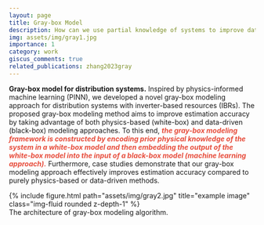 ```yaml
---
layout: page
title: Gray-box Model
description: How can we use partial knowledge of systems to improve data-driven model?
img: assets/img/gray1.jpg
importance: 1
category: work
giscus_comments: true
related_publications: zhang2023gray
---
```


**Gray-box model for distribution systems.** Inspired by physics-informed machine learning (PINN), we developed a novel gray-box modeling approach for distribution systems with inverter-based resources (IBRs). The proposed gray-box modeling method aims to improve estimation accuracy by taking advantage of both physics-based (white-box) and data-driven (black-box) modeling approaches. To this end, <strong><i style="color:#e74d3c"> the gray-box modeling framework is constructed by encoding prior physical knowledge of the system in a white-box model and then embedding the output of the white-box model into the input of a black-box model (machine learning approach).</i></strong> Furthermore, case studies demonstrate that our gray-box modeling approach effectively improves estimation accuracy compared to purely physics-based or data-driven methods. 

<div class="row justify-content-sm-center">
    <div class="col-sm-13 mt-3 mt-md-0">
        {% include figure.html path="assets/img/gray2.jpg" title="example image" class="img-fluid rounded z-depth-1" %}
    </div>
</div>
<div class="caption">
The architecture of gray-box modeling algorithm.
</div>

